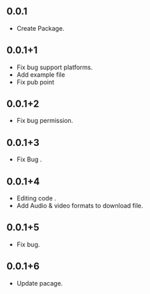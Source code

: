 ## 0.0.1

* Create Package.

## 0.0.1+1

* Fix bug support platforms.
* Add example file
* Fix pub point

## 0.0.1+2

* Fix bug permission.

## 0.0.1+3

* Fix Bug .

## 0.0.1+4

* Editing code .
* Add Audio & video formats to download file.

## 0.0.1+5

* Fix bug.

## 0.0.1+6

* Update pacage.
